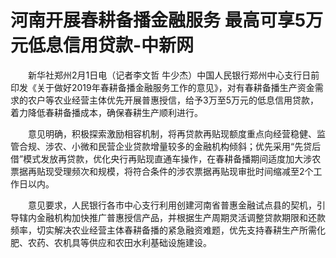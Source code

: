 # 河南开展春耕备播金融服务 最高可享5万元低息信用贷款-中新网

　　新华社郑州2月1日电（记者李文哲 牛少杰）中国人民银行郑州中心支行日前印发《关于做好2019年春耕备播金融服务工作的意见》，对有春耕备播生产资金需求的农户等农业经营主体优先开展普惠授信，给予3万至5万元的低息信用贷款，着力降低春耕备播成本，确保春耕生产顺利进行。

　　意见明确，积极探索激励相容机制，将再贷款再贴现额度重点向经营稳健、监管合规、涉农、小微和民营企业贷款增量较多的金融机构倾斜；优先采用“先贷后借”模式发放再贷款，优化央行再贴现直通车操作，在春耕备播期间适度加大涉农票据再贴现受理频次和规模，将符合条件的涉农票据再贴现审批时间缩减至2个工作日以内。

　　意见要求，人民银行各市中心支行利用创建河南省普惠金融试点县的契机，引导辖内金融机构加快推广普惠授信产品，并根据生产周期灵活调整贷款期限和还款频率，切实解决农业经营主体春耕备播的紧急融资难题，优先支持春耕生产所需化肥、农药、农机具等供应和农田水利基础设施建设。
